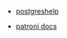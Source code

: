 - [postgreshelp](https://postgreshelp.com/postgresql-timelines/)

- [patroni docs](https://gitlab.com/gitlab-com/runbooks/-/blob/master/docs/patroni/postgresql-backups-wale-walg.md)

